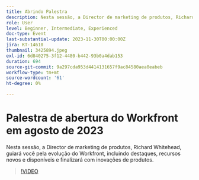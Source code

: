 ```yaml
---
title: Abrindo Palestra
description: Nesta sessão, a Director de marketing de produtos, Richard Whitehead, guiará você pela evolução do Workfront, incluindo destaques, recursos novos e disponíveis e finalizará com inovações de produtos.
role: User
level: Beginner, Intermediate, Experienced
doc-type: Event
last-substantial-update: 2023-11-30T00:00:00Z
jira: KT-14610
thumbnail: 3425894.jpeg
exl-id: 6d840275-3f12-4480-b442-93b0a4dab153
duration: 694
source-git-commit: 9a297cda953d4414131657f9ac84580aea0eabeb
workflow-type: tm+mt
source-wordcount: '61'
ht-degree: 0%

---
```


# Palestra de abertura do Workfront em agosto de 2023

Nesta sessão, a Director de marketing de produtos, Richard Whitehead, guiará você pela evolução do Workfront, incluindo destaques, recursos novos e disponíveis e finalizará com inovações de produtos.

>[!VIDEO](https://video.tv.adobe.com/v/3453834/?learn=on&captions=por_br)
